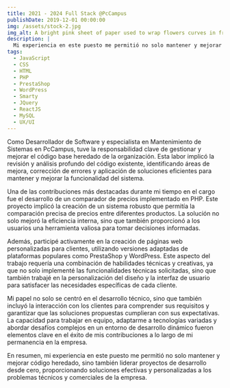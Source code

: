 ```yaml
---
title: 2021 - 2024 Full Stack @PcCampus
publishDate: 2019-12-01 00:00:00
img: /assets/stock-2.jpg
img_alt: A bright pink sheet of paper used to wrap flowers curves in front of rich blue background
description: |
  Mi experiencia en este puesto me permitió no solo mantener y mejorar código heredado, sino también liderar proyectos de desarrollo desde cero, proporcionando soluciones efectivas y personalizadas a los problemas técnicos y comerciales de la empresa.
tags:
  - JavaScript
  - CSS
  - HTML
  - PHP
  - PrestaShop
  - WordPress
  - Smarty
  - JQuery
  - ReactJS
  - MySQL
  - UX/UI
---
```


Como Desarrollador de Software y especialista en Mantenimiento de Sistemas en PcCampus, tuve la responsabilidad clave de gestionar y mejorar el código base heredado de la organización. Esta labor implicó la revisión y análisis profundo del código existente, identificando áreas de mejora, corrección de errores y aplicación de soluciones eficientes para mantener y mejorar la funcionalidad del sistema.

Una de las contribuciones más destacadas durante mi tiempo en el cargo fue el desarrollo de un comparador de precios implementado en PHP. Este proyecto implicó la creación de un sistema robusto que permitía la comparación precisa de precios entre diferentes productos. La solución no solo mejoró la eficiencia interna, sino que también proporcionó a los usuarios una herramienta valiosa para tomar decisiones informadas.

Además, participé activamente en la creación de páginas web personalizadas para clientes, utilizando versiones adaptadas de plataformas populares como PrestaShop y WordPress. Este aspecto del trabajo requería una combinación de habilidades técnicas y creativas, ya que no solo implementé las funcionalidades técnicas solicitadas, sino que también trabajé en la personalización del diseño y la interfaz de usuario para satisfacer las necesidades específicas de cada cliente.

Mi papel no solo se centró en el desarrollo técnico, sino que también incluyó la interacción con los clientes para comprender sus requisitos y garantizar que las soluciones propuestas cumplieran con sus expectativas. La capacidad para trabajar en equipo, adaptarme a tecnologías variadas y abordar desafíos complejos en un entorno de desarrollo dinámico fueron elementos clave en el éxito de mis contribuciones a lo largo de mi permanencia en la empresa.

En resumen, mi experiencia en este puesto me permitió no solo mantener y mejorar código heredado, sino también liderar proyectos de desarrollo desde cero, proporcionando soluciones efectivas y personalizadas a los problemas técnicos y comerciales de la empresa.
